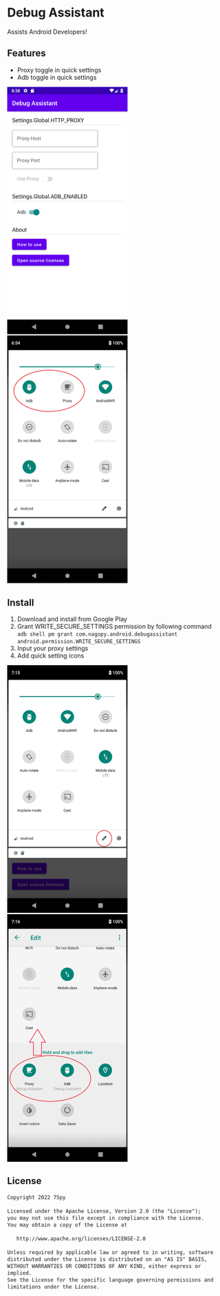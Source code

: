 # Debug Assistant

Assists Android Developers!

## Features

* Proxy toggle in quick settings
* Adb toggle in quick settings

<img src="images/features_1.png" width="280"> <img src="images/features_2.png" width="280">

## Install

1. Download and install from Google Play
2. Grant WRITE_SECURE_SETTINGS permission by following command  
`adb shell pm grant com.nagopy.android.debugassistant android.permission.WRITE_SECURE_SETTINGS`
3. Input your proxy settings
4. Add quick setting icons

<img src="images/install_1.png" width="280"> <img src="images/install_2.png" width="280">

## License

```
Copyright 2022 75py

Licensed under the Apache License, Version 2.0 (the "License");
you may not use this file except in compliance with the License.
You may obtain a copy of the License at

   http://www.apache.org/licenses/LICENSE-2.0

Unless required by applicable law or agreed to in writing, software
distributed under the License is distributed on an "AS IS" BASIS,
WITHOUT WARRANTIES OR CONDITIONS OF ANY KIND, either express or implied.
See the License for the specific language governing permissions and
limitations under the License.
```
